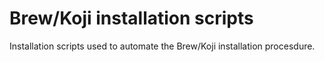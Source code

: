 Brew/Koji installation scripts
=======

Installation scripts used to automate the Brew/Koji installation procesdure.
